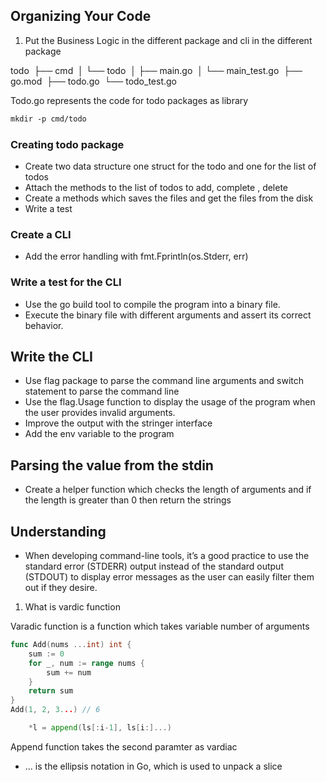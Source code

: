 ## Organizing Your Code

1. Put the Business Logic in the different ​package and cli in the different package



todo
​ 	├── cmd
​ 	│   └── todo
​ 	│       ├── main.go
​ 	│       └── main_test.go
​ 	├── go.mod
​ 	├── todo.go
​ 	└── todo_test.go

Todo.go represents the code for todo packages as library 

```bash
​​mkdir​​ ​​-p​​ ​​cmd/todo
```
### Creating todo package

- Create two data structure one struct for the todo and one for the list of todos
- Attach the methods to the list of todos to add, complete , delete
- Create a methods which saves the files and get the files from the disk
- Write a test 

### Create a CLI 
- Add the error handling with fmt.Fprintln(os.Stderr, err)

### Write a test for the CLI
- Use the go build tool to compile the program into a binary file.
- Execute the binary file with different arguments and assert its correct behavior.

## Write the CLI 
- Use flag package to parse the command line arguments and switch statement to parse the command line 
- Use the flag.Usage function to display the usage of the program when the user provides invalid arguments.
- Improve the output with the stringer interface
- Add the env variable to the program

## Parsing the value from the stdin 

- Create a helper function which checks the length of arguments and if the length is greater than 0 then return the strings 

## Understanding 

- When developing command-line tools, it’s a good practice to use the standard error (STDERR) output instead of the standard output (STDOUT) to display error messages as the user can easily filter them out if they desire.

1. What is vardic function

Varadic function is a function which takes variable number of arguments

```go
func Add(nums ...int) int {
    sum := 0
    for _, num := range nums {
        sum += num
    }
    return sum
}
Add(1, 2, 3...) // 6
```


```go 
	*l = append(ls[:i-1], ls[i:]...)
```
Append function takes the second paramter as vardiac

- ... is the ellipsis notation in Go, which is used to unpack a slice
